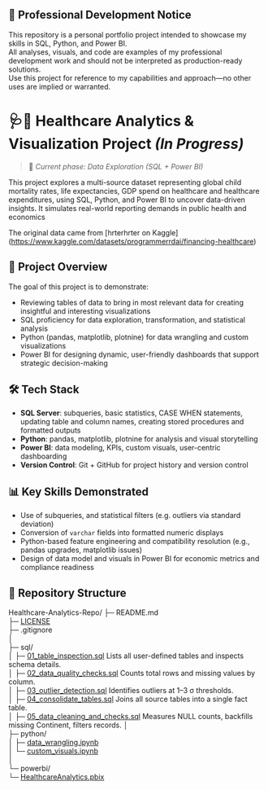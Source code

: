 ## 🚧 Professional Development Notice

This repository is a personal portfolio project intended to showcase my skills in SQL, Python, and Power BI.  
All analyses, visuals, and code are examples of my professional development work and should not be interpreted as production-ready solutions.  
Use this project for reference to my capabilities and approach—no other uses are implied or warranted.

#  🩺🏥 Healthcare Analytics & Visualization Project *(In Progress)*
> 🚧 *Current phase: Data Exploration (SQL + Power BI)*

This project explores a multi-source dataset representing global child mortality rates, life expectancies, GDP spend on healthcare and healthcare expenditures, using SQL, Python, and Power BI to uncover data-driven insights. It simulates real-world reporting demands in  public health and economics 

The original data came from [hrterhrter on Kaggle] (https://www.kaggle.com/datasets/programmerrdai/financing-healthcare)

## 📁 Project Overview

The goal of this project is to demonstrate:
- Reviewing tables of data to bring in most relevant data for creating insightful and interesting visualizations
- SQL proficiency for data exploration, transformation, and statistical analysis
- Python (pandas, matplotlib, plotnine) for data wrangling and custom visualizations
- Power BI for designing dynamic, user-friendly dashboards that support strategic decision-making

## 🛠️ Tech Stack
- **SQL Server**: subqueries, basic statistics, CASE WHEN statements, updating table and column names, creating stored procedures and formatted outputs
- **Python**: pandas, matplotlib, plotnine for analysis and visual storytelling
- **Power BI**: data modeling, KPIs, custom visuals, user-centric dashboarding
- **Version Control**: Git + GitHub for project history and version control

## 📊 Key Skills Demonstrated
- Use of subqueries, and statistical filters (e.g. outliers via standard deviation)
- Conversion of `varchar` fields into formatted numeric displays
- Python-based feature engineering and compatibility resolution (e.g., pandas upgrades, matplotlib issues)
- Design of data model and visuals in Power BI for economic metrics and compliance readiness

## 📁 Repository Structure

Healthcare-Analytics-Repo/
├─ README.md  
├─ [LICENSE](https://github.com/jeffbeckinc/Test/blob/main/License)  
├─ .gitignore  
│  
├─ sql/  
│   ├─ [01_table_inspection.sql](https://github.com/jeffbeckinc/Test/blob/main/01_table_inspection.sql)  Lists all user-defined tables and inspects schema details.  
│   ├─ [02_data_quality_checks.sql](https://github.com/jeffbeckinc/Test/blob/main/02_data_quality_checks.sql)  Counts total rows and missing values by column.                       
│   ├─ [03_outlier_detection.sql](https://github.com/jeffbeckinc/Test/blob/main/03_outlier_detection.sql)  Identifies outliers at 1–3 σ thresholds.                              
│   ├─ [04_consolidate_tables.sql](https://github.com/jeffbeckinc/Test/blob/main/04_consolidate_tables.sql)  Joins all source tables into a single fact table.                     
│   ├─ [05_data_cleaning_and_checks.sql](https://github.com/jeffbeckinc/Test/blob/main/05_data_cleaning_and_checks.sql)  Measures NULL counts, backfills missing Continent, filters records.
│  
├─ python/  
│   ├─ [data_wrangling.ipynb](python/data_wrangling.ipynb)  
│   └─ [custom_visuals.ipynb](python/custom_visuals.ipynb)  
│  
└─ powerbi/  
    └─ [HealthcareAnalytics.pbix](powerbi/HealthcareAnalytics.pbix)  
